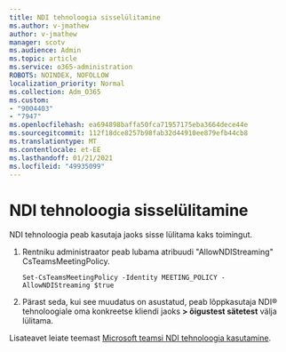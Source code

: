 ```yaml
---
title: NDI tehnoloogia sisselülitamine
ms.author: v-jmathew
author: v-jmathew
manager: scotv
ms.audience: Admin
ms.topic: article
ms.service: o365-administration
ROBOTS: NOINDEX, NOFOLLOW
localization_priority: Normal
ms.collection: Adm_O365
ms.custom:
- "9004403"
- "7947"
ms.openlocfilehash: ea694898baffa50fca71957175eba3664dece44e
ms.sourcegitcommit: 112f18dce8257b98fab32d44910ee879efb44cb8
ms.translationtype: MT
ms.contentlocale: et-EE
ms.lasthandoff: 01/21/2021
ms.locfileid: "49935099"
---
```

# <a name="turn-on-ndi-technology"></a>NDI tehnoloogia sisselülitamine

NDI tehnoloogia peab kasutaja jaoks sisse lülitama kaks toimingut.

1. Rentniku administraator peab lubama atribuudi "AllowNDIStreaming" CsTeamsMeetingPolicy.

    `Set-CsTeamsMeetingPolicy -Identity MEETING_POLICY -AllowNDIStreaming $true`

2. Pärast seda, kui see muudatus on asustatud, peab lõppkasutaja NDI® tehnoloogiale oma konkreetse kliendi jaoks **> õigustest sätetest** välja lülitama.

Lisateavet leiate teemast [Microsoft teamsi NDI tehnoloogia kasutamine](https://docs.microsoft.com/microsoftteams/use-ndi-in-meetings).
